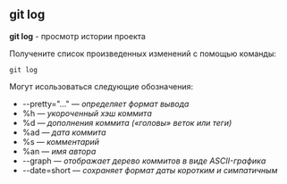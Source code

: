 ## git log

**git log** - просмотр истории проекта 

Получените список произведенных изменений с помощью команды: 
```
git log
```

Могут исользоваться следующие обозначения:

  * --pretty="..." — *определяет формат вывода*
  * %h — *укороченный хэш коммита*
  * %d — *дополнения коммита («головы» веток или теги)*
  * %ad — *дата коммита*
  * %s — *комментарий*
  * %an — *имя автора*
  * --graph — *отображает дерево коммитов в виде ASCII-графика*
  * --date=short — *сохраняет формат даты коротким и симпатичным*



